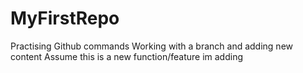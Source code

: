 # MyFirstRepo
Practising Github commands
Working with a branch and adding new content
Assume this is a new function/feature im adding
